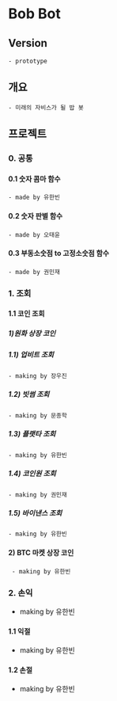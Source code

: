 # Bob Bot

## Version
    - prototype

## 개요

    - 미래의 자비스가 될 밥 봇

## 프로젝트

### 0. 공통

#### 0.1 숫자 콤마 함수
    - made by 유한빈

#### 0.2 숫자 판별 함수
    - made by 오태윤 

#### 0.3 부동소숫점 to 고정소숫점 함수
    - made by 권민재

### 1. 조회

#### 1.1 코인 조회

##### 1)원화 상장 코인

##### 1.1) 업비트 조회
    - making by 장우진

##### 1.2) 빗썸 조회
    - making by 문종학

##### 1.3) 플랫타 조회
    - making by 유한빈

##### 1.4) 코인원 조회
    - making by 권민재

##### 1.5) 바이낸스 조회
    - making by 유한빈

#### 2) BTC 마켓 상장 코인
     - making by 유한빈

### 2. 손익
- making by 유한빈

#### 1.1 익절
- making by 유한빈

#### 1.2 손절
- making by 유한빈
